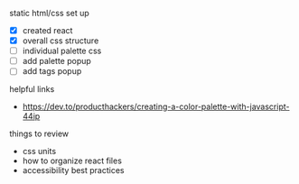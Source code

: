static html/css set up

- [x] created react
- [x] overall css structure
- [ ] individual palette css
- [ ] add palette popup
- [ ] add tags popup

helpful links

- https://dev.to/producthackers/creating-a-color-palette-with-javascript-44ip

things to review

- css units
- how to organize react files
- accessibility best practices
